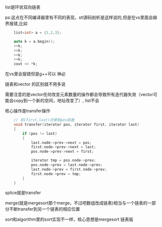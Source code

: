 list是环状双向链表

ps:这点在不同编译器里有不同的表现，stl源码剖析是这样说的,但是在vs里面会越界报错,比如
```cpp
    list<int> a = {1,2,3};

    auto k = a.begin();
    ++k;
    ++k;
    ++k;
    ++k;
    cout << *k;
```
在vs里会报错但是g++可以
神必

链表和vector 的区别就不用多说

需要注意的是vector任何改变元素数量的操作都会导致所有迭代器失效（vector可能会copy到一个新的空间，地址改变了）, list不会

核心操作是transfer操作

```cpp
    // 将[first,last)迁移到pos前面
    void transfer(iterator pos, iterator first, iterator last)
    {
        if (pos != last)
        {
            last.node->prev->next = pos;
            first.node->prev->next = last;
            pos.node->prev->next = first;

            iterator tmp = pos.node->prev;
            pos.node->prev = last.node->prev;
            last.node->prev = first.node->prev;
            first.node->prev = tmp;
        }
    }
```

splice就是transfer

merge(就是mergesort那个merge，不过吧数组改成链表)相当与一个链表的一部分不断transfer到另一个链表的相应位置

sort和algorithm里的sort实现不一样，核心思想是mergesort 链表版